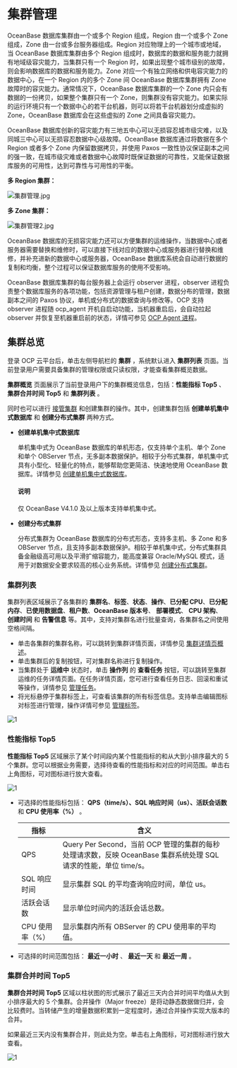 # 集群管理

OceanBase 数据库集群由一个或多个 Region 组成，Region 由一个或多个 Zone 组成，Zone 由一台或多台服务器组成。Region 对应物理上的一个城市或地域，当 OceanBase 数据库集群由多个 Region 组成时，数据库的数据和服务能力就拥有地域级容灾能力，当集群只有一个 Region 时，如果出现整个城市级别的故障，则会影响数据库的数据和服务能力。Zone 对应一个有独立网络和供电容灾能力的数据中心，在一个 Region 内的多个 Zone 间 OceanBase 数据库集群拥有 Zone 故障时的容灾能力。通常情况下，OceanBase 数据库集群的一个 Zone 内只会有数据的一份拷贝，如果整个集群只有一个 Zone，则集群没有容灾能力。如果实际的运行环境只有一个数据中心的若干台机器，则可以将若干台机器划分成虚拟的 Zone，OceanBase 数据库会在这些虚拟的 Zone 之间具备容灾能力。

OceanBase 数据库创新的容灾能力有三地五中心可以无损容忍城市级灾难，以及同城三中心可以无损容忍数据中心级故障。OceanBase 数据库通过将数据在多个 Region 或者多个 Zone 内保留数据拷贝，并使用 Paxos 一致性协议保证副本之间的强一致，在城市级灾难或者数据中心故障时既保证数据的可靠性，又能保证数据库服务的可用性，达到可靠性与可用性的平衡。

**多 Region 集群：**

![集群管理.jpg](https://help-static-aliyun-doc.aliyuncs.com/assets/img/zh-CN/5193025261/p184497.jpg "集群管理.jpg")

**多 Zone 集群：**

![集群管理2.jpg](https://help-static-aliyun-doc.aliyuncs.com/assets/img/zh-CN/6193025261/p184498.jpg "集群管理2.jpg")

OceanBase 数据库的无损容灾能力还可以方便集群的运维操作，当数据中心或者服务器需要替换和维修时，可以直接下线对应的数据中心或服务器进行替换和维修，并补充进新的数据中心或服务器，OceanBase 数据库系统会自动进行数据的复制和均衡，整个过程可以保证数据库服务的使用不受影响。

OceanBase 数据库集群的每台服务器上会运行 observer 进程，observer 进程负责整个数据库服务的各项功能，包括资源管理与租户创建，数据分布的管理，数据副本之间的 Paxos 协议，单机或分布式的数据查询与修改等。OCP 支持 observer 进程随 ocp_agent 开机自启动功能，当机器重启后，会自动拉起 observer 并恢复至机器重启前的状态，详情可参见 [OCP Agent 进程](../850.host-features/800.ocp-agent-process.md)。

## 集群总览

登录 OCP 云平台后，单击左侧导航栏的 **集群** ，系统默认进入 **集群列表** 页面。当前登录用户需要具备集群的管理权限或只读权限，才能查看集群概览数据。

**集群概览** 页面展示了当前登录用户下的集群概览信息，包括：**性能指标 Top5** 、**集群合并时间 Top5** 和 **集群列表** 。

同时也可以进行 [接管集群](300.manage-a-cluster/400.take-over-a-cluster.md) 和创建集群的操作。其中，创建集群包括 **创建单机集中式数据库** 和 **创建分布式集群** 两种方式。

* **创建单机集中式数据库**

  单机集中式为 OceanBase 数据库的单机形态，仅支持单个主机、单个 Zone 和单个 OBServer 节点，无多副本数据保护。相较于分布式集群，单机集中式具有小型化、轻量化的特点，能够帮助您更简洁、快速地使用 OceanBase 数据库。详情参见 [创建单机集中式数据库](200.create-a-cluster/200.create-a-standalone-centralized-cluster.md)。

  <main id="notice" type='explain'>
  <h4>说明</h4>
  <p>仅 OceanBase V4.1.0 及以上版本支持单机集中式。</p>
  </main>

* **创建分布式集群**

  分布式集群为 OceanBase 数据库的分布式形态，支持多主机、多 Zone 和多 OBServer 节点，且支持多副本数据保护。相较于单机集中式，分布式集群具备金融级高可用以及平滑扩缩容能力，能高度兼容 Oracle/MySQL 模式，适用于对数据安全要求较高的核心业务系统。详情参见 [创建分布式集群](200.create-a-cluster/100.create-a-distributed-cluster.md)。

### 集群列表

集群列表区域展示了各集群的 **集群名**、**标签**、**状态**、**操作**、**已分配 CPU**、**已分配内存**、**已使用数据盘**、**租户数**、**OceanBase 版本号**、 **部署模式**、 **CPU 架构**、 **创建时间** 和 **告警信息** 等。其中，支持对集群名进行批量查询，各集群名之间使用空格间隔。

* 单击各集群的集群名称，可以跳转到集群详情页面，详情参见 [集群详情页概述](300.manage-a-cluster/200.overview-of-the-cluster-details-page.md)。
* 单击集群后的复制按钮，可对集群名称进行复制操作。
* 当集群处于 **运维中** 状态时，单击 **操作列** 的 **查看任务** 按钮，可以跳转至集群运维的任务详情页面。在任务详情页面，您可进行查看任务日志、回滚和重试等操作，详情参见 [管理任务](../1600.system-management-features/600.manage-tasks.md)。
* 将光标悬停于集群标签上，可查看该集群的所有标签信息。支持单击编辑图标对标签进行管理，操作详情可参见 [管理标签](../1600.system-management-features/300.manage-tags/100.tags-overview.md)。

![1](https://obbusiness-private.oss-cn-shanghai.aliyuncs.com/doc/img/ocp/430/%E9%9B%86%E7%BE%A4%E5%88%97%E8%A1%A8.png)

### 性能指标 Top5

**性能指标 Top5** 区域展示了某个时间段内某个性能指标的和从大到小排序最大的 5 个集群。您可以根据业务需要，选择待查看的性能指标和对应的时间范围。单击右上角图标，可对图标进行放大查看。

![1](https://obbusiness-private.oss-cn-shanghai.aliyuncs.com/doc/img/ocp/410/%E6%80%A7%E8%83%BD%E6%8C%87%E6%A0%87top5.png)

* 可选择的性能指标包括： **QPS（time/s）、SQL 响应时间（us）、活跃会话数** 和 **CPU 使用率（%）** 。

  |     指标     |                                       含义                                       |
  |------------|--------------------------------------------------------------------------------|
  | QPS        | Query Per Second，当前 OCP 管理的集群的每秒处理请求数，反映 OceanBase 集群系统处理 SQL 请求的性能，单位 time/s。 |
  | SQL 响应时间     | 显示集群 SQL 的平均查询响应时间，单位 us。                                                           |
  | 活跃会话数      | 显示单位时间内的活跃会话总数。                                                                |
  | CPU 使用率（%） | 显示集群内所有 OBServer 的 CPU 使用率的平均值。                                                |

* 可选择的时间范围包括： **最近一小时** 、 **最近一天** 和 **最近一周** 。

### 集群合并时间 Top5

**集群合并时间 Top5** 区域以柱状图的形式展示了最近三天内合并时间平均值从大到小排序最大的 5 个集群。合并操作（Major freeze）是将动静态数据做归并，会比较费时。当转储产生的增量数据积累到一定程度时，通过合并操作实现大版本的合并。

如果最近三天内没有集群合并，则此处为空。单击右上角图标，可对图标进行放大查看。

![1](https://obbusiness-private.oss-cn-shanghai.aliyuncs.com/doc/img/ocp/410/%E9%9B%86%E7%BE%A4%E5%90%88%E5%B9%B6%E6%97%B6%E9%97%B4top5.png)
